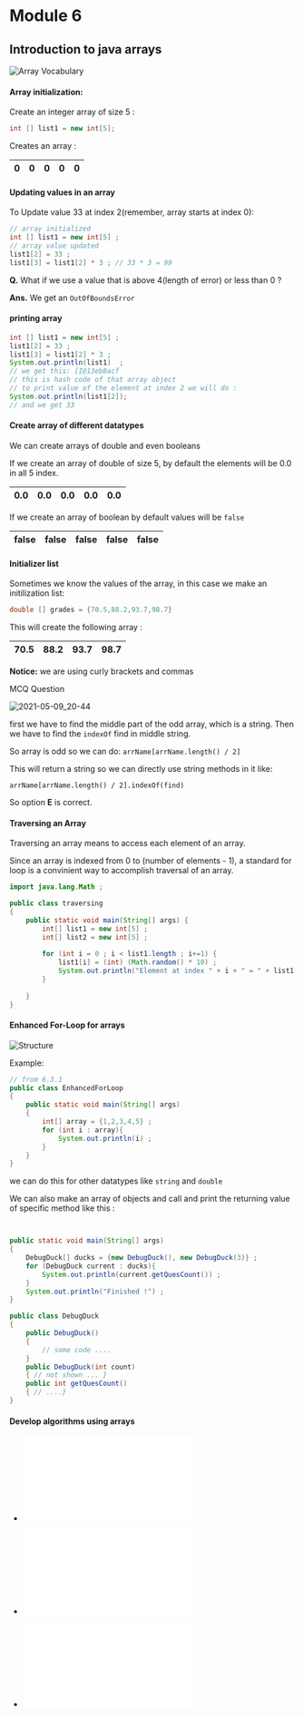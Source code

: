 # Module 6 

## Introduction to java arrays 

![Array Vocabulary](https://user-images.githubusercontent.com/30211412/117583524-2f46af80-b125-11eb-9856-793bd01c34a6.png)

#### Array initialization:

Create an integer array of size 5 : 
```java 
int [] list1 = new int[5]; 
```

Creates an array : 

| 0 	| 0 	| 0 	| 0 	| 0 	|
|:-:	|---	|---	|---	|:-:	|

#### Updating values in an array 

To Update value 33 at index 2(remember, array starts at index 0): 

```java 
// array initialized 
int [] list1 = new int[5] ; 
// array value updated 
list1[2] = 33 ; 
list1[3] = list1[2] * 3 ; // 33 * 3 = 99
```

**Q.** What if we use a value that is above 4(length of error) or less than 0 ? 

**Ans.** We get an `OutOfBoundsError` 

#### printing array 

```java 
int [] list1 = new int[5] ; 
list1[2] = 33 ; 
list1[3] = list1[2] * 3 ; 
System.out.println(list1)  ; 
// we get this: [I@13eb8acf
// this is hash code of that array object 
// to print value of the element at index 2 we will do : 
System.out.println(list1[2]);
// and we get 33 
```

#### Create array of different datatypes 

We can create arrays of double and even booleans 

If we create an array of double of size 5, by default the elements will be 0.0 in all 5 index. 

| 0.0 	| 0.0 	| 0.0 	| 0.0 	| 0.0 	|
|:---:	|-----	|-----	|-----	|:---:	|


If we create an array of boolean by default  values will be `false` 

| false 	| false 	| false 	| false 	| false 	|
|:-----:	|-------	|-------	|-------	|:-----:	|

#### Initializer list 

Sometimes we know the values of the array, in this case we make an initilization list:
```java
double [] grades = {70.5,88.2,93.7,98.7} 
```
This will create the following array : 

| 70.5 	| 88.2 	| 93.7 	| 98.7 	|
|:----:	|------	|------	|------	|

**Notice:** we are using curly brackets and commas

MCQ Question

![2021-05-09_20-44](https://user-images.githubusercontent.com/30211412/117608784-65634e00-b17c-11eb-8410-4b1876661dba.png)


first we have to find the middle part of the odd array, which is a string. 
Then we have to find the `indexOf` find in middle string. 

So array is odd so we can do: `arrName[arrName.length() / 2]` 

This will return a string so we can directly use string methods in it like:

`arrName[arrName.length() / 2].indexOf(find)`

So option **E** is correct. 


#### Traversing an Array 

Traversing an array means to access each element of an array.

Since an array is indexed from 0 to (number of elements - 1), a standard for loop is a convinient way to accomplish traversal of an array. 

```java
import java.lang.Math ; 

public class traversing
{
    public static void main(String[] args) {
        int[] list1 = new int[5] ; 
        int[] list2 = new int[5] ; 
        
        for (int i = 0 ; i < list1.length ; i+=1) {
            list1[i] = (int) (Math.random() * 10) ; 
            System.out.println("Element at index " + i + " = " + list1[i]);
        }
        
    }
}
```

#### Enhanced For-Loop for arrays 

![Structure](https://user-images.githubusercontent.com/30211412/117623567-95691c00-b191-11eb-9/b43-2e1ab419b125.png)

Example: 
```java 
// from 6.3.1 
public class EnhancedForLoop
{
	public static void main(String[] args)
	{ 
		int[] array = {1,2,3,4,5} ;  
		for (int i : array){
			System.out.println(i) ; 
		}
	}
}
```
we can do this for other datatypes like `string` and `double`

We can also make an array of objects and call and print the returning value of specific method like this : 

```java 


public static void main(String[] args)
{
    DebugDuck[] ducks = {new DebugDuck(), new DebugDuck(3)} ; 
    for (DebugDuck current : ducks){
        System.out.println(current.getQuesCount()) ; 
    }
    System.out.println("Finished !") ; 
}

public class DebugDuck
{
    public DebugDuck()
    {
        // some code ....
    }
    public DebugDuck(int count)
    { // not shown ... }
    public int getQuesCount()
    { // ....}
}
```

#### Develop algorithms using arrays 

- ![6.4.1-Find-Max-element-algorithm.java](./6.4.1-Find-Max-element-algorithm.java) 
- ![6.4.1-B.Find-Min-Element-algorithm.java](./6.4.1-B.Find-Min-Element-algorithm.java)

- ![Shifting array contents to right](./6.4.3-Shift-Index-Algortithm.java)




